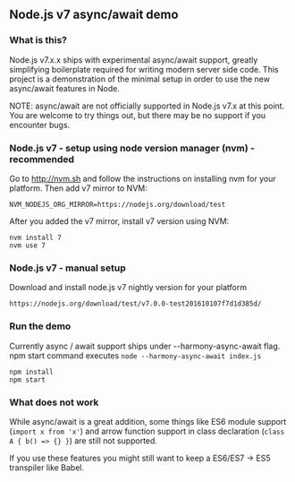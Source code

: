 ## Node.js v7 async/await demo

### What is this?

Node.js v7.x.x ships with experimental async/await support, greatly simplifying boilerplate required for writing modern server side code. This project is a demonstration of the minimal setup in order to use the new async/await features in Node.

NOTE: async/await are not officially supported in Node.js v7.x at this point. You are welcome to try things out, but there may be no support if you encounter bugs.

### Node.js v7 - setup using node version manager (nvm) - recommended

Go to http://nvm.sh and follow the instructions on installing nvm for your platform.
Then add v7 mirror to NVM:
```
NVM_NODEJS_ORG_MIRROR=https://nodejs.org/download/test
```
After you added the v7 mirror, install v7 version using NVM:
```
nvm install 7
nvm use 7
```

### Node.js v7 - manual setup
Download and install node.js v7 nightly version for your platform
```
https://nodejs.org/download/test/v7.0.0-test201610107f7d1d385d/
```

### Run the demo
Currently async / await support ships under --harmony-async-await flag.
npm start command executes `node --harmony-async-await index.js`

```
npm install
npm start
```

### What does not work

While async/await is a great addition, some things like ES6 module support (`import x from 'x'`) and arrow function support in class declaration (`class A { b() => {} }`) are still not supported.

If you use these features you might still want to keep a ES6/ES7 -> ES5 transpiler like Babel.
